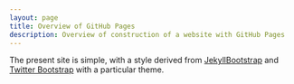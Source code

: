 ```yaml
---
layout: page
title: Overview of GitHub Pages
description: Overview of construction of a website with GitHub Pages
---
```


The present site is simple, with a style derived from
[JekyllBootstrap](http://jekyllbootstrap.com/) and
[Twitter Bootstrap](http://getbootstrap.com) with a particular
theme. 
